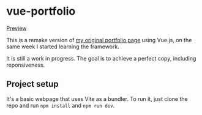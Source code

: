 # vue-portfolio

[Preview](https://kalliu-vue-portfolio.netlify.app/)

This is a remake version of [my original portfolio page](https://kalliu.com) using Vue.js, on the same week I started learning the framework.

It is still a work in progress. The goal is to achieve a perfect copy, including reponsiveness.

## Project setup

It's a basic webpage that uses Vite as a bundler. To run it, just clone the repo and run `npm install` and `npm run dev`.
